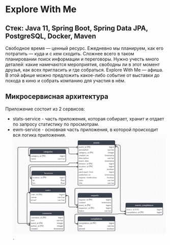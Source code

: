 # Explore With Me
## Стек: Java 11, Spring Boot, Spring Data JPA, PostgreSQL, Docker, Maven  
Свободное время — ценный ресурс. Ежедневно мы планируем, как его потратить — куда и с кем сходить. Сложнее всего в таком планировании поиск информации и переговоры. Нужно учесть много деталей: какие намечаются мероприятия, свободны ли в этот момент друзья, как всех пригласить и где собраться. Explore With Me — афиша. В этой афише можно предложить какое-либо событие от выставки до похода в кино и собрать компанию для участия в нём.

## Микросервисная архитектура  
Приложение состоит из 2 сервисов:

* stats-service - часть приложения, которая собирает, хранит и отдает по запросу статистику по просмотрам.
* ewm-service - основная часть приложения, в которой происходит вся логика приложения.
![diagram](https://github.com/Julia3202/java-explore-with-me/blob/main/BD%20explore-with-me.jpg).
